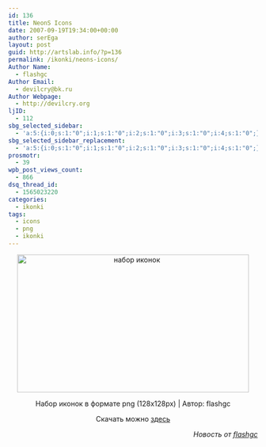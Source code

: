 ```yaml
---
id: 136
title: NeonS Icons
date: 2007-09-19T19:34:00+00:00
author: serEga
layout: post
guid: http://artslab.info/?p=136
permalink: /ikonki/neons-icons/
Author Name:
  - flashgc
Author Email:
  - devilcry@bk.ru
Author Webpage:
  - http://devilcry.org
ljID:
  - 112
sbg_selected_sidebar:
  - 'a:5:{i:0;s:1:"0";i:1;s:1:"0";i:2;s:1:"0";i:3;s:1:"0";i:4;s:1:"0";}'
sbg_selected_sidebar_replacement:
  - 'a:5:{i:0;s:1:"0";i:1;s:1:"0";i:2;s:1:"0";i:3;s:1:"0";i:4;s:1:"0";}'
prosmotr:
  - 39
wpb_post_views_count:
  - 866
dsq_thread_id:
  - 1565023220
categories:
  - ikonki
tags:
  - icons
  - png
  - ikonki
---
```

<p STYLE="text-align: center">
  <img STYLE="width: 468px; height: 279px" HEIGHT="279" WIDTH="468" BORDER="0" TITLE="набор иконок" ALT="набор иконок" SRC="http://devilcry.org/shotspic/neon_sm.jpg" />
</p>

<p ALIGN="center">
  Набор иконок в формате png (128x128px) | Автор: flashgc
</p>

<p ALIGN="center">
  Скачать можно <a TITLE="download icons" TARGET="_blank" HREF="http://devilcry.org/?p=53"> здесь</a>
</p>

<p ALIGN="right">
  <em>Новость от <a TITLE="автор" TARGET="_blank" HREF="http://devilcry.org">flashgc</a></em>
</p>
